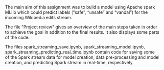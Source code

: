 The main aim of this assignment was to build a model using Apache spark MLlib which could predict labels (“safe”, “unsafe” and “vandal”) for the incoming Wikipedia edits stream. 

The file "Project review" gives an overview of the main steps taken in order to achieve the goal in addition to the final results. It also displays some parts of the code. 

The files spark_streaming_save.ipynb, spark_streaming_model.ipynb, spark_streaming_predicting_real_time.ipynb contain code for saving some of the Spark stream data for model creation, data pre-processing and model creation, and predicting Spark stream in real-time, respectively.
